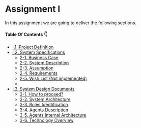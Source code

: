 # Assignment I

In this assignment we are going to deliver the following sections. 

#### Table Of Contents :point_down:

- [I.1. Project Definition](./ProjectDefinition.md)
- [I.2. System Specifications](./SystemSpecifications.md)
   * [2-1. Business Case](#2-1-business-case)
   * [2-2. System Description](#2-2-system-description)
   * [2-3. Assumption](#2-3-assumption)
   * [2-4. Requirements](#2-4-requirements)
   * [2-5. Wish List (Not implemented)](#2-5-wish-list-not-implemented)
   * 
- [I.3. System Design Documents](./SystemDesignDocuments.md)
   * [3-1. How to proceed?](#3-1-how-to-proceed)
   * [3-2. System Architecture](#3-2-system-architecture)
   * [3-3. Roles Identification](#3-3-roles-identification)
   * [3-4. Agents Description](#3-4-agents-description)
   * [3-5. Agents Internal Architecture](#3-5-agents-internal-architecture)
   * [3-6. Technology Overview](#3-6-technology-overview)
